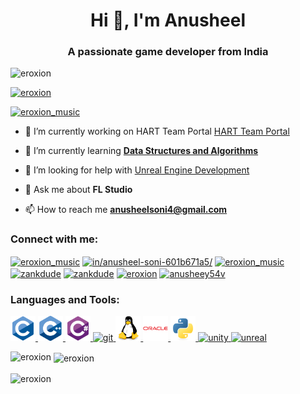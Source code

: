 <h1 align="center">Hi 👋, I'm Anusheel</h1>
<h3 align="center">A passionate game developer from India</h3>

<p align="left"> <img src="https://komarev.com/ghpvc/?username=eroxion&label=Profile%20views&color=0e75b6&style=flat" alt="eroxion" /> </p>

<p align="left"> <a href="https://github.com/ryo-ma/github-profile-trophy"><img src="https://github-profile-trophy.vercel.app/?username=eroxion" alt="eroxion" /></a> </p>

<p align="left"> <a href="https://twitter.com/eroxion_music" target="blank"><img src="https://img.shields.io/twitter/follow/eroxion_music?logo=twitter&style=for-the-badge" alt="eroxion_music" /></a> </p>

- 🔭 I’m currently working on HART Team Portal [HART Team Portal]([https://github.com/eroxion/[Project-Exhibition-I]()](https://github.com/eroxion/Team-Portal/tree/mainhttps))

- 🌱 I’m currently learning [**Data Structures and Algorithms**](https://github.com/RAMESH2727/Data-Structures-and-Algorithms)

- 🤝 I’m looking for help with [Unreal Engine Development](https://github.com/eroxion/Project-Exhibition-I)

- 💬 Ask me about **FL Studio**

- 📫 How to reach me **anusheelsoni4@gmail.com**

<h3 align="left">Connect with me:</h3>
<p align="left">
<a href="https://twitter.com/eroxion_music" target="blank"><img align="center" src="https://raw.githubusercontent.com/rahuldkjain/github-profile-readme-generator/master/src/images/icons/Social/twitter.svg" alt="eroxion_music" height="30" width="40" /></a>
<a href="https://linkedin.com/in/anusheel-soni-601b671a5/" target="blank"><img align="center" src="https://raw.githubusercontent.com/rahuldkjain/github-profile-readme-generator/master/src/images/icons/Social/linked-in-alt.svg" alt="in/anusheel-soni-601b671a5/" height="30" width="40" /></a>
<a href="https://instagram.com/eroxion_music" target="blank"><img align="center" src="https://raw.githubusercontent.com/rahuldkjain/github-profile-readme-generator/master/src/images/icons/Social/instagram.svg" alt="eroxion_music" height="30" width="40" /></a>
<a href="https://www.codechef.com/users/zankdude" target="blank"><img align="center" src="https://cdn.jsdelivr.net/npm/simple-icons@3.1.0/icons/codechef.svg" alt="zankdude" height="30" width="40" /></a>
<a href="https://www.hackerrank.com/zankdude" target="blank"><img align="center" src="https://raw.githubusercontent.com/rahuldkjain/github-profile-readme-generator/master/src/images/icons/Social/hackerrank.svg" alt="zankdude" height="30" width="40" /></a>
<a href="https://www.leetcode.com/eroxion" target="blank"><img align="center" src="https://raw.githubusercontent.com/rahuldkjain/github-profile-readme-generator/master/src/images/icons/Social/leet-code.svg" alt="eroxion" height="30" width="40" /></a>
<a href="https://auth.geeksforgeeks.org/user/anusheey54v" target="blank"><img align="center" src="https://raw.githubusercontent.com/rahuldkjain/github-profile-readme-generator/master/src/images/icons/Social/geeks-for-geeks.svg" alt="anusheey54v" height="30" width="40" /></a>
</p>

<h3 align="left">Languages and Tools:</h3>
<p align="left"> <a href="https://www.cprogramming.com/" target="_blank" rel="noreferrer"> <img src="https://raw.githubusercontent.com/devicons/devicon/master/icons/c/c-original.svg" alt="c" width="40" height="40"/> </a> <a href="https://www.w3schools.com/cpp/" target="_blank" rel="noreferrer"> <img src="https://raw.githubusercontent.com/devicons/devicon/master/icons/cplusplus/cplusplus-original.svg" alt="cplusplus" width="40" height="40"/> </a> <a href="https://www.w3schools.com/cs/" target="_blank" rel="noreferrer"> <img src="https://raw.githubusercontent.com/devicons/devicon/master/icons/csharp/csharp-original.svg" alt="csharp" width="40" height="40"/> </a> <a href="https://git-scm.com/" target="_blank" rel="noreferrer"> <img src="https://www.vectorlogo.zone/logos/git-scm/git-scm-icon.svg" alt="git" width="40" height="40"/> </a> <a href="https://www.linux.org/" target="_blank" rel="noreferrer"> <img src="https://raw.githubusercontent.com/devicons/devicon/master/icons/linux/linux-original.svg" alt="linux" width="40" height="40"/> </a> <a href="https://www.oracle.com/" target="_blank" rel="noreferrer"> <img src="https://raw.githubusercontent.com/devicons/devicon/master/icons/oracle/oracle-original.svg" alt="oracle" width="40" height="40"/> </a> <a href="https://www.python.org" target="_blank" rel="noreferrer"> <img src="https://raw.githubusercontent.com/devicons/devicon/master/icons/python/python-original.svg" alt="python" width="40" height="40"/> </a> <a href="https://unity.com/" target="_blank" rel="noreferrer"> <img src="https://www.vectorlogo.zone/logos/unity3d/unity3d-icon.svg" alt="unity" width="40" height="40"/> </a> <a href="https://unrealengine.com/" target="_blank" rel="noreferrer"> <img src="https://raw.githubusercontent.com/kenangundogan/fontisto/036b7eca71aab1bef8e6a0518f7329f13ed62f6b/icons/svg/brand/unreal-engine.svg" alt="unreal" width="40" height="40"/> </a> </p>

<p><img align="left" src="https://github-readme-stats.vercel.app/api/top-langs?username=eroxion&show_icons=true&locale=en&layout=compact" alt="eroxion" /></p>

<p>&nbsp;<img align="center" src="https://github-readme-stats.vercel.app/api?username=eroxion&show_icons=true&locale=en" alt="eroxion" /></p>

<p><img align="center" src="https://github-readme-streak-stats.herokuapp.com/?user=eroxion&" alt="eroxion" /></p>

